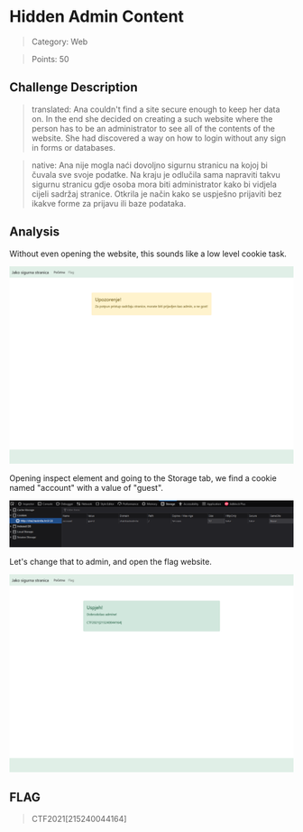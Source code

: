 # Hidden Admin Content

> Category: Web

> Points: 50

## Challenge Description

> translated: Ana couldn't find a site secure enough to keep her data on. In the end she decided on creating a such website where the person has to be an administrator to see all of the contents of the website. She had discovered a way on how to login without any sign in forms or databases.

> native: Ana nije mogla naći dovoljno sigurnu stranicu na kojoj bi čuvala sve svoje podatke. Na kraju je odlučila sama napraviti takvu sigurnu stranicu gdje osoba mora biti administrator kako bi vidjela cijeli sadržaj stranice. Otkrila je način kako se uspješno prijaviti bez ikakve forme za prijavu ili baze podataka. 

## Analysis

Without even opening the website, this sounds like a low level cookie task.

![decrypted](website.png)

Opening inspect element and going to the Storage tab, we find a cookie named "account" with a value of "guest".

![decrypted](method.PNG)

Let's change that to admin, and open the flag website.

![decrypted](solution.png)

## FLAG

> CTF2021[215240044164]